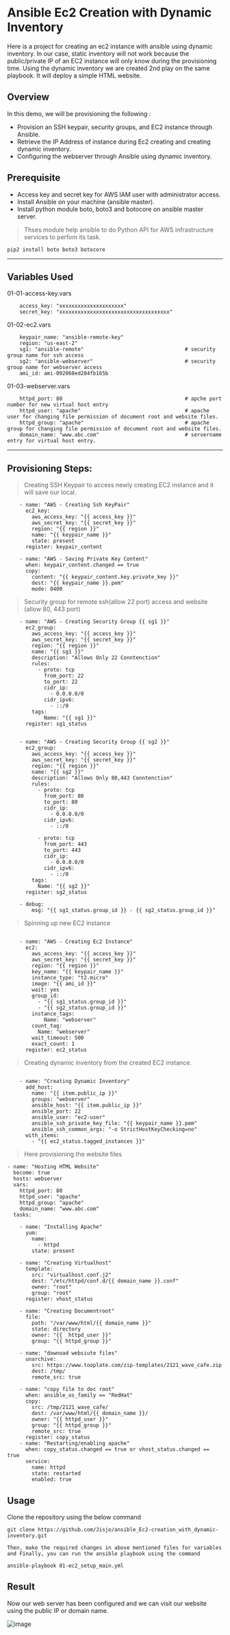 # Ansible Ec2 Creation with Dynamic Inventory

Here is a project for creating an ec2 instance with ansible using dynamic inventory. In our case, static inventory will not work because the public/private IP of an EC2 instance will only know during the provisioning time. Using the dynamic inventory we are created 2nd play on the same playbook. It will deploy a simple HTML website.

## Overview

In this demo, we will be provisioning the following :

- Provision an SSH keypair, security groups, and EC2 instance through Ansible.
- Retrieve the IP Address of instance during Ec2 creating and creating dynamic inventory.
- Configuring the webserver through Ansible using dynamic inventory.

## Prerequisite

- Access key and secret key for AWS IAM user with administrator access.
- Install Ansible on your machine (ansible master).
- Install python module boto, boto3 and botocore on ansible master server.
> Thses module help ansible to do  Python API for AWS infrastructure services to perfom its task.
```
pip2 install boto boto3 botocore
```

---

## Variables Used

01-01-access-key.vars
```
    access_key: "xxxxxxxxxxxxxxxxxxxxx"
    secret_key: "xxxxxxxxxxxxxxxxxxxxxxxxxxxxxxxxxxxx"
```

01-02-ec2.vars 
```
    keypair_name: "ansible-remote-key"
    region: "us-east-2"
    sg1: "ansible-remote"                                 # security group name for ssh access
    sg2: "ansible-webserver"                              # security group name for webserver access
    ami_id: ami-002068ed284fb165b
```

01-03-webserver.vars
```
    httpd_port: 80                                        # apche port number for new virtual host entry
    httpd_user: "apache"                                  # apache user for changing file permission of document root and website files.
    httpd_group: "apache"                                 # apache group for changing file permission of document root and website files.
    domain_name: "www.abc.com"                            # servername entry for virtual host entry.
```

---

## Provisioning Steps:

> Creating SSH Keypair to access newly creating EC2 instance and it will save our local.

```
    - name: "AWS - Creating Ssh KeyPair"
      ec2_key:
        aws_access_key: "{{ access_key }}"
        aws_secret_key: "{{ secret_key }}"
        region: "{{ region }}"
        name: "{{ keypair_name }}"
        state: present
      register: keypair_content
    
    - name: "AWS - Saving Private Key Content"
      when: keypair_content.changed == true
      copy:
        content: "{{ keypair_content.key.private_key }}"
        dest: "{{ keypair_name }}.pem"
        mode: 0400
```
> Security group for remote ssh(allow 22 port) access and website (allow 80, 443 port)

```
    - name: "AWS - Creating Security Group {{ sg1 }}"
      ec2_group:
        aws_access_key: "{{ access_key }}"
        aws_secret_key: "{{ secret_key }}"
        region: "{{ region }}"
        name: "{{ sg1 }}"
        description: "Allows Only 22 Conntenction"
        rules:
          - proto: tcp
            from_port: 22
            to_port: 22
            cidr_ip:
              - 0.0.0.0/0
            cidr_ipv6:
              - ::/0
        tags:
            Name: "{{ sg1 }}"
      register: sg1_status
                  
                  
    - name: "AWS - Creating Security Group {{ sg2 }}"
      ec2_group:
        aws_access_key: "{{ access_key }}"
        aws_secret_key: "{{ secret_key }}"
        region: "{{ region }}"
        name: "{{ sg2 }}"
        description: "Allows Only 80,443 Conntenction"
        rules:
          - proto: tcp
            from_port: 80
            to_port: 80
            cidr_ip:
              - 0.0.0.0/0
            cidr_ipv6:
              - ::/0
                  
          - proto: tcp
            from_port: 443
            to_port: 443
            cidr_ip:
              - 0.0.0.0/0
            cidr_ipv6:
              - ::/0
        tags:
          Name: "{{ sg2 }}"
      register: sg2_status

    - debug:
        msg: "{{ sg1_status.group_id }} - {{ sg2_status.group_id }}"
```
> Spinning up new EC2 instance
```

    - name: "AWS - Creating Ec2 Instance"
      ec2:
        aws_access_key: "{{ access_key }}"
        aws_secret_key: "{{ secret_key }}"
        region: "{{ region }}"
        key_name: "{{ keypair_name }}"
        instance_type: "t2.micro"
        image: "{{ ami_id }}"
        wait: yes
        group_id:
          - "{{ sg1_status.group_id }}"
          - "{{ sg2_status.group_id }}"
        instance_tags:
            Name: "webserver"
        count_tag:
          Name: "webserver"
        wait_timeout: 500
        exact_count: 1
      register: ec2_status
```
>  Creating dynamic inventory from the created EC2 instance.
```

    - name: "Creating Dynamic Inventory"
      add_host:
        name: "{{ item.public_ip }}"
        groups: "webserver"
        ansible_host: "{{ item.public_ip }}"
        ansible_port: 22
        ansible_user: "ec2-user"
        ansible_ssh_private_key_file: "{{ keypair_name }}.pem"
        ansible_ssh_common_args: "-o StrictHostKeyChecking=no"
      with_items:
        - "{{ ec2_status.tagged_instances }}"

```
> Here provisioning the website files
```
- name: "Hosting HTML Website"
  become: true
  hosts: webserver
  vars:
    httpd_port: 80
    httpd_user: "apache"
    httpd_group: "apache"
    domain_name: "www.abc.com"
  tasks:

    - name: "Installing Apache"
      yum:
        name:
          - httpd
        state: present
          
    - name: "Creating Virtualhost"
      template:
        src: "virtualhost.conf.j2"
        dest: "/etc/httpd/conf.d/{{ domain_name }}.conf"
        owner: "root"
        group: "root"
      register: vhost_status
      
    - name: "Creating Documentroot"
      file:
        path: "/var/www/html/{{ domain_name }}"
        state: directory
        owner: "{{  httpd_user }}"
        group: "{{ httpd_group }}"
          
    - name: "downoad websiute files"
      unarchive:
        src: https://www.tooplate.com/zip-templates/2121_wave_cafe.zip
        dest: /tmp/
        remote_src: true

    - name: "copy file to doc root"
      when: ansible_os_family == "RedHat"
      copy:
        src: /tmp/2121_wave_cafe/
        dest: /var/www/html/{{ domain_name }}/
        owner: "{{ httpd_user }}"
        group: "{{ httpd_group }}"
        remote_src: true
      register: copy_status
    - name: "Restarting/enabling apache"
      when: copy_status.changed == true or vhost_status.changed == true
      service:
        name: httpd
        state: restarted
        enabled: true
```

## Usage

Clone the repository using the below command
```
git clone https://github.com/Jisjo/ansible_Ec2-creation_with_dynamic-inventory.git
```
    Then, make the required changes in above mentioned files for variables and Finally, you can run the ansible playbook using the command
```
ansible-playbook 01-ec2_setup_main.yml 
```

## Result

Now our web server has been configured and we can visit our website using the public IP or domain name.

![image](https://github.com/Jisjo/ansible_Ec2-creation_with_dynamic-inventory/blob/main/Screenshot-01-ec2-ansible.png)
